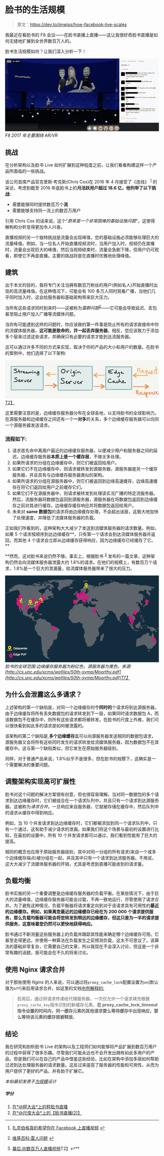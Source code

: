# 脸书的生活规模

> 原文：<https://dev.to/imwiss/how-facebook-live-scales>

我最近在看脸书的 F8 会议——在脸书直播上直播——这让我很好奇脸书直播是如何无缝地扩展到全世界数百万人的。

脸书生活规模如何？让我们深入分析一下！

[![F8 2017 was focused mostly around AR/VR](img/98a70ab595d63e964956801719e13ff8.png)](https://res.cloudinary.com/practicaldev/image/fetch/s--DJx1sYZp--/c_limit%2Cf_auto%2Cfl_progressive%2Cq_auto%2Cw_880/https://designingforscale.com/conteimg/2017/04/f8VR.png) 
*F8 2017 年主要围绕 AR/VR*

## 挑战

在分析架构以及脸书 Live 如何扩展到这种程度之前，让我们看看构建这样一个产品所面临的一些挑战。

该公司首席产品官克里斯·考克斯(Chris Cox)在 2016 年 4 月接受了《连线》 <sup id="fnref1">[1](#fn1)</sup> 的采访，考虑到截至 2016 年底脸书上的**月活跃用户超过 18.6 亿，他列举了以下挑战:**

*   需要能够同时提供数百万个**流**
*   需要能够支持同一流上的数百万用户

引用 Chris Cox 的话来说，这个“*原来是一个非常困难的基础设施问题*”，这使得解构和分析变得更加令人兴奋。

直播视频的另一个独特挑战是流量会出现峰值，您的基础设施必须能够处理巨大的流量峰值。例如，当一位名人开始直播视频流时，当用户加入时，视频仍在直播时，流量会出现巨大的峰值，然后当视频结束时，流量会急剧下降，但用户仍可观看，即使它不再是直播。主要的挑战将是在直播时优雅地处理峰值。

## 建筑

出于本文的目的，我将专门关注当拥有数百万粉丝的用户(例如名人)开始直播时出现的高流量峰值。在这种情况下，可能会有 100 多万人同时观看广播，当他们几乎同时加入时，这会给服务器和基础架构带来巨大压力。

当所有这些请求同时到来时——这被称为*雷群问题*<sup id="fnref2">[2](#fn2)</sup>——它可能会导致延迟、丢包甚至阻止用户加入广播等流媒体问题。

当你有可能遇到这样的问题时，你应该做的第一件事是防止所有的请求直接命中你的流媒体服务器，**这可能是致命的，并一起丢弃服务器**。相反，您应该致力于添加多个层来过滤这些请求，并确保只有必要的请求才能到达流服务器。

这可以通过许多不同的方式来实现，取决于你的产品的大小和用户的数量。在脸书的案例中，他们选择了以下架构:

[![Facebook Live Architecture](img/60ecf15c1ee9e1bfd3d48df2567b772e.png)T2】](https://res.cloudinary.com/practicaldev/image/fetch/s--ndkNNwTX--/c_limit%2Cf_auto%2Cfl_progressive%2Cq_auto%2Cw_880/https://designingforscale.com/conteimg/2017/04/facebookLiveArchitecture_1-1.jpg)

这里需要注意的是，边缘缓存服务器分布在全球各地，以支持脸书的全球影响力。在源服务器和边缘缓存之间还有一个**一对多**的关系，多个边缘缓存服务器可以向同一个源服务器发送请求。

### 流程如下:

1.  请求首先命中离用户最近的边缘缓存服务器，以便减少用户和服务器之间的延迟。边缘缓存服务器**本质上是一个缓存层**，不做太多处理。
2.  如果所请求的分组在边缘缓存中，则它们被返回给用户。
3.  如果它们不在边缘缓存中，则请求被转发到源服务器，源服务器是另一个缓存服务器，并且具有与边缘缓存服务器类似的架构。
4.  如果所请求的分组在源服务器中，则它们被返回到边缘高速缓存，边缘高速缓存在将它们返回给用户之前缓存它们。
5.  如果它们不在源服务器中，则请求被转发到处理该实况广播的特定流服务器。然后，流服务器将数据包返回到源服务器，源服务器在将数据包返回到边缘缓存之前对其进行缓存。边缘缓存缓存响应并将数据包返回给用户。
6.  未来对 **same 数据包**的请求将由边缘缓存处理，不会超出该层，这极大地加快了处理速度，并降低了流媒体服务器的负载。

正如我们所看到的，这种架构大大减少了发送到流媒体服务器的请求数量。例如，如果 5 个请求按顺序到达边缘缓存**，只有第一个请求会到达流媒体服务器并返回，而其他 4 个请求会立即从边缘缓存获得响应，因为边缘缓存已经缓存了它。**

 **然而，这对脸书来说仍然不够。事实上，根据脸书 <sup id="fnref3">[3](#fn3)</sup> 发布的一篇文章，这种架构仍然会向流媒体服务器泄露大约 1.8%的请求。在他们的规模上，有数百万个请求，1.8%是一个巨大的泄漏量，给流媒体服务器带来了很大的压力。

[![Facebook's Global Reach](img/527edd2433b187202697fd610c29c9bb.png)](https://res.cloudinary.com/practicaldev/image/fetch/s--fCxmkHgd--/c_limit%2Cf_auto%2Cfl_progressive%2Cq_auto%2Cw_880/https://designingforscale.com/conteimg/2017/04/facebookGlobalReach.png) 
*脸书的全球范围:边缘缓存服务器为粉红色，源服务器为黄色。来源:[http://cs.unc.edu/xcms/wpfiles/50th-symp/Moorthy.pdf](http://cs.unc.edu/xcms/wpfiles/50th-symp/Moorthy.pdf)T7】*

## 为什么会泄露这么多请求？

上述架构的第一个缺陷是，对同一个边缘缓存的**个同时的**个请求将到达源服务器。由于边缘缓存将所有丢失数据包的请求转发到下一层，如果同时请求数据包 A，而该数据包不在缓存中，则所有这些请求都将被转发。在脸书的尺度上外推，我们可以很快看到如此多的请求是如何被泄露的。

该架构的第二个缺陷是,**多个边缘缓存**盒可以向源服务器发送相同的数据包请求，源服务器又会将所有这些同时发生的请求转发给流媒体服务器，因为数据包不在其缓存中。这与第一个缺陷类似，但它发生在原始服务器级别。

同样，对于普通产品来说，1.8%似乎不是很多，但在脸书的规模下，这确实是一个需要解决的重要问题。

## 调整架构实现高可扩展性

脸书对这个问题的解决方案很有创意，但也很容易理解。当对同一数据包的多个请求到达边缘缓存时，它们被组合在一个请求队列中，并且只有一个请求到达源服务器。这被称为*请求合并*。一旦响应来自服务器，它就被存储在缓存中，然后队列中的请求从缓存中得到响应。

例如，当 10 个并发请求到达边缘缓存时，它们都被添加到同一个请求队列中，只有一个通过，这有助于减少请求的泄漏。如果我们将这个场景与最初的设置进行比较，在最初的设置中，所有 10 个并发请求都可以通过，我们看到性能有了巨大的提高。

相同的概念也应用于原始服务器级别，其中对同一分组的所有请求(来自一个或多个边缘缓存端点)被分组在一起，并且其中只有一个请求到达流服务器。不用说，这大大减少了流媒体服务器的开销，尤其是考虑到直播可能收到的请求量。

## 负载均衡

脸书实施的另一个重要调整是边缘缓存服务器的负载平衡。在某些情况下，由于巨大的流量峰值，边缘缓存服务器可能会过载，不再一致地运行，尽管使用了请求合并。为了避免这种情况，负载平衡器将请求重定向到对于该请求具有可用性的**最近的边缘缓存。例如，如果离您最近的边缘缓存已经在为 200 000 个请求提供服务，那么负载均衡器可能会将您转发到稍远的边缘缓存，但这只是为一半的请求提供服务，这意味着您仍然可以更快地获得响应。**

脸书通过不断测量这些服务器上的负载并跟踪其性能来确定哪个边缘缓存可用。它甚至走得更远，并使用一种算法在负载发生之前预测负载，这太不可思议了。该算法的基础非常复杂，它需要自己的文章，所以我现在不会深入讨论，但这是一个非常有趣的话题，我可能会在不久的将来讨论。

## 使用 Nginx 请求合并

对于那些使用 *Nginx* 的人来说，可以通过将`proxy_cache_lock`配置设置为`on`(默认值为`off`)来启用请求合并，如这里的文档[中所解释的:](http://nginx.org/en/docs/http/ngx_http_proxy_module.html#proxy_cache_lock)

> 启用后，通过将请求传递给代理服务器，一次仅允许一个请求填充根据`proxy_cache_key`指令识别的新缓存元素。**在 proxy_cache_lock_timeout 指令设置的时间内，同一缓存元素的其他请求要么等待缓存中出现响应，要么等待该元素的缓存锁被释放**。

## 结论

我在研究和剖析脸书 Live 的架构以及工程师们如何能够将产品扩展到数百万用户的过程中获得了很多乐趣。尽管我们可能永远也不会开发出拥有如此多用户的产品，但是我们可以在自己的产品中借鉴这些经验，比如在架构中添加多层如何帮助过滤到达处理服务器的请求数量。这反过来提高了服务器的性能和可用性，从而为用户提供了更好的产品，并有助于扩展它。

*本帖最初发表于[为规模](https://designingforscale.com/?utm_source=scalingfacebooklive&utm_medium=guest-post&utm_campaign=devto)设计*

##### 学分

1.  [在*@秤大会*上的秤脸书直播](https://atscaleconference.com/videos/scaling-facebook-live/)
2.  [在*@尺度大会*上的【脸书直播(2)】](https://atscaleconference.com/videos/scaling-facebook-live-2/)

* * *

1.  [扎克伯格真的希望你在 Facebook 上直播视频](https://www.wired.com/2016/04/facebook-really-really-wants-broadcast-watch-live-video/) [↩](#fnref1)

2.  [维基百科:雷人问题](https://en.wikipedia.org/wiki/Thundering_herd_problem) [↩](#fnref2)

3.  [幕后:向数百万人直播视频](https://code.facebook.com/posts/1653074404941839/under-the-hood-broadcasting-live-video-to-millions/)T2】↩**